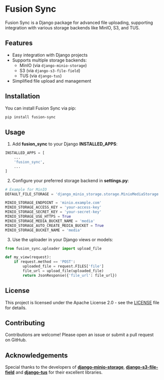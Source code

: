 # Fusion Sync

Fusion Sync is a Django package for advanced file uploading, supporting integration with various storage backends like MinIO, S3, and TUS.

## Features

-   Easy integration with Django projects
-   Supports multiple storage backends:
    -   MinIO (via `django-minio-storage`)
    -   S3 (via `django-s3-file-field`)
    -   TUS (via `django-tus`)
-   Simplified file upload and management

## Installation

You can install Fusion Sync via pip:

```bash
pip install fusion-sync
```

## Usage

1. Add **fusion_sync** to your Django **INSTALLED_APPS**:

```py
INSTALLED_APPS = [
    ...
    'fusion_sync',
    ...
]
```

2. Configure your preferred storage backend in **settings.py**:

```py
# Example for MinIO
DEFAULT_FILE_STORAGE = 'django_minio_storage.storage.MinioMediaStorage'

MINIO_STORAGE_ENDPOINT = 'minio.example.com'
MINIO_STORAGE_ACCESS_KEY = 'your-access-key'
MINIO_STORAGE_SECRET_KEY = 'your-secret-key'
MINIO_STORAGE_USE_HTTPS = True
MINIO_STORAGE_MEDIA_BUCKET_NAME = 'media'
MINIO_STORAGE_AUTO_CREATE_MEDIA_BUCKET = True
MINIO_STORAGE_BUCKET_NAME = 'media'
```

3. Use the uploader in your Django views or models:

```py
from fusion_sync.uploader import upload_file

def my_view(request):
    if request.method == 'POST':
        uploaded_file = request.FILES['file']
        file_url = upload_file(uploaded_file)
        return JsonResponse({'file_url': file_url})
```

## License

This project is licensed under the Apache License 2.0 - see the [LICENSE](https://github.com/c0d33py/fusion-sync/blob/master/LICENSE) file for details.

## Contributing

Contributions are welcome! Please open an issue or submit a pull request on GitHub.

## Acknowledgements

Special thanks to the developers of [**django-minio-storage**](https://github.com/py-pa/django-minio-storage), [**django-s3-file-field**](https://github.com/kitware-resonant/django-s3-file-field/) and [**django-tus**](<(https://github.com/alican/django-tus)>) for their excellent libraries.
